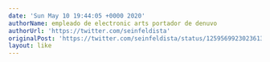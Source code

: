 ```yaml
---
date: 'Sun May 10 19:44:05 +0000 2020'
authorName: empleado de electronic arts portador de denuvo
authorUrl: 'https://twitter.com/seinfeldista'
originalPost: 'https://twitter.com/seinfeldista/status/1259569923023613958'
layout: like
---
```

